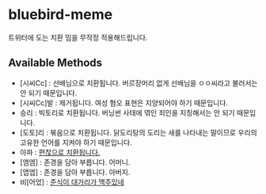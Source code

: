 # bluebird-meme

트위터에 도는 치환 밈을 무작정 적용해드립니다.

## Available Methods

- \[시씨Cc\] : 선배님으로 치환됩니다. 버르장머리 없게 선배님을 ㅇㅇ씨라고 불러서는 안 되기 때문입니다.
- \[시씨Cc\]발 : 제거됩니다. 여성 혐오 표현은 지양되어야 하기 때문입니다.
- 승리 : 빅토리로 치환됩니다. 버닝썬 사태에 엮인 죄인을 지칭해서는 안 되기 때문입니다.
- \[도토\]리 : 볶음으로 치환됩니다. 닭도리탕의 도리는 새를 나타내는 말이므로 우리의 고유한 언어를 지켜야 하기 때문입니다.
- 아파 : [편찮으로 치환됩니다.](https://twitter.com/gaeulbyul/status/1133974177872920576)
- \[앰엠\] : 존경을 담아 부릅니다. 어머니.
- \[앱엡\] : 존경을 담아 부릅니다. 아버지.
- 비\[어었\] : [준식이 대가리가 맥주있네](https://twitter.com/E_Beezom/status/915060637331447808)
